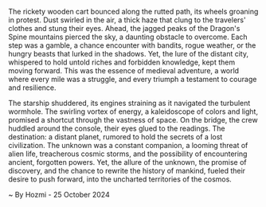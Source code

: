 
The rickety wooden cart bounced along the rutted path, its wheels groaning in protest.  Dust swirled in the air, a thick haze that clung to the travelers' clothes and stung their eyes.  Ahead, the jagged peaks of the Dragon's Spine mountains pierced the sky, a daunting obstacle to overcome.  Each step was a gamble, a chance encounter with bandits, rogue weather, or the hungry beasts that lurked in the shadows.  Yet, the lure of the distant city, whispered to hold untold riches and forbidden knowledge, kept them moving forward.  This was the essence of medieval adventure, a world where every mile was a struggle, and every triumph a testament to courage and resilience.

The starship shuddered, its engines straining as it navigated the turbulent wormhole.  The swirling vortex of energy, a kaleidoscope of colors and light, promised a shortcut through the vastness of space.  On the bridge, the crew huddled around the console, their eyes glued to the readings.  The destination: a distant planet, rumored to hold the secrets of a lost civilization.  The unknown was a constant companion, a looming threat of alien life, treacherous cosmic storms, and the possibility of encountering ancient, forgotten powers.  Yet, the allure of the unknown, the promise of discovery, and the chance to rewrite the history of mankind, fueled their desire to push forward, into the uncharted territories of the cosmos. 

~ By Hozmi - 25 October 2024
